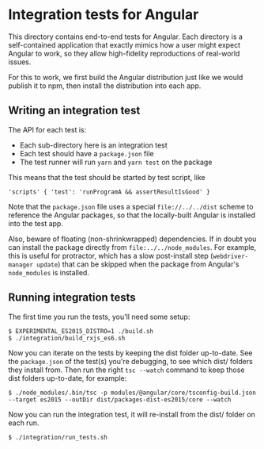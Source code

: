 # Integration tests for Angular

This directory contains end-to-end tests for Angular. Each directory is a self-contained
application that exactly mimics how a user might expect Angular to work, so they allow
high-fidelity reproductions of real-world issues.

For this to work, we first build the Angular distribution just like we would publish
it to npm, then install the distribution into each app.

## Writing an integration test

The API for each test is:

- Each sub-directory here is an integration test
- Each test should have a `package.json` file
- The test runner will run `yarn` and `yarn test` on the package

This means that the test should be started by test script, like
```
'scripts' { 'test': 'runProgramA && assertResultIsGood' }
```

Note that the `package.json` file uses a special `file://../../dist` scheme
to reference the Angular packages, so that the locally-built Angular
is installed into the test app.

Also, beware of floating (non-shrinkwrapped) dependencies. If in doubt
you can install the package directly from `file:../../node_modules`. For example,
this is useful for protractor, which has a slow post-install step
(`webdriver-manager update`) that can be skipped when the package from
Angular's `node_modules` is installed.

## Running integration tests

The first time you run the tests, you'll need some setup:

```shell
$ EXPERIMENTAL_ES2015_DISTRO=1 ./build.sh
$ ./integration/build_rxjs_es6.sh
```

Now you can iterate on the tests by keeping the dist folder up-to-date.
See the `package.json` of the test(s) you're debugging, to see which dist/ folders they install from.
Then run the right `tsc --watch` command to keep those dist folders up-to-date, for example:

```
$ ./node_modules/.bin/tsc -p modules/@angular/core/tsconfig-build.json --target es2015 --outDir dist/packages-dist-es2015/core --watch
```

Now you can run the integration test, it will re-install from the dist/ folder on each run.

```
$ ./integration/run_tests.sh
```
